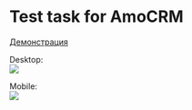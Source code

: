 # Test task for AmoCRM

[Демонстрация](https://letow.github.io/amocrm-task2/)


Desktop:  
![](https://i.imgur.com/89c9tDZ.jpg)  


Mobile:  
![](https://i.imgur.com/u3jIopG.jpg)
